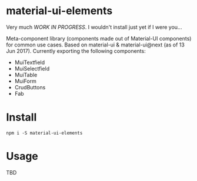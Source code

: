 # material-ui-elements
Very much *WORK IN PROGRESS*. I wouldn't install just yet if I were you...

Meta-component library (components made out of Material-UI components) for common use cases. Based on material-ui & material-ui@next (as of 13 Jun 2017). Currently exporting the following components:

-  MuiTextfield
-  MuiSelectfield
-  MuiTable
-  MuiForm
-  CrudButtons
-  Fab

# Install
```
npm i -S material-ui-elements
```

# Usage
TBD
